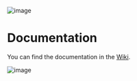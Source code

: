![image](https://github.com/dylogaming/ImmersiveTemplate/assets/109330535/36fe2a81-1868-43a7-aad8-42919a2a62d4)


# Documentation

You can find the documentation in the [Wiki](https://github.com/dylogaming/ImmersiveTemplate/wiki).

![image](https://github.com/dylogaming/ImmersiveTemplate/assets/109330535/9a920af5-0634-441e-bfdf-123bd00d803d)

